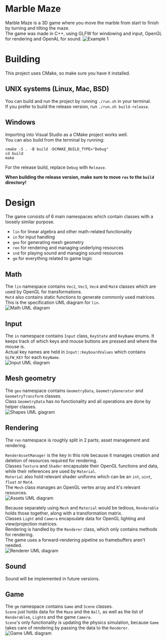 # Marble Maze

Marble Maze is a 3D game where you move the marble from start to finish by turning and tilting the maze.  
The game was made in C++, using GLFW for windowing and input, OpenGL for rendering and OpenAL for sound.
![Example 1](./design/_example1.jpg)


# Building

This project uses CMake, so make sure you have it installed.  

## UNIX systems (Linux, Mac, BSD)
You can build and run the project by running `./run.sh` in your terminal.  
If you prefer to build the release version, run `./run.sh build-release`.  

## Windows
Importing into Visual Studio as a CMake project works well.  
You can also build from the terminal by running:
```
cmake -S . -B build -DCMAKE_BUILD_TYPE="Debug"
cd build
make
```
For the release build, replace `Debug` with `Release`.

**When building the release version, make sure to move `res` to the `build` directory!**


# Design

The game consists of 6 main namespaces which contain classes with a loosely similar purpose.  
- `lin` for linear algebra and other math-related functionality
- `in` for input handling
- `geo` for generating mesh geometry
- `ren` for rendering and managing underlying resources
- `snd` for playing sound and managing sound resources
- `gm` for everything related to game logic

## Math
The `lin` namespace contains `Vec2`, `Vec3`, `Vec4` and `Mat4` classes which are used by OpenGL for transformations.  
`Mat4` also contains static functions to generate commonly used matrices.  
This is the specification UML diagram for `lin`.  
![Math UML diagram](./design/math.png)

## Input
The `in` namespace contains `Input` class, `KeyState` and `KeyName` enums.
It keeps track of which keys and mouse buttons are pressed and where the mouse is.  
Actual key names are held in `Input::KeyboardValues` which contains `GLFW_KEY` for each `KeyName`.  
![Input UML diagram](./design/input.png)

## Mesh geometry
The `geo` namespace contains `GeometryData`, `GeometryGenerator` and `GeometryTransform` classes.  
Class `GeometryData` has no functionality and all operations are done by helper classes.  
![Shapes UML giagram](./design/shapes.png)

## Rendering
The `ren` namespace is roughly split in 2 parts; asset management and rendering.

`RenderAssetManager` is the key in this role because it manages creation and deletion of
resources required for rendering.  
Classes `Texture` and `Shader` encapsulate their OpenGL functions and data,
while their references are used by `Material`.  
`Material` also hold relevant shader uniforms which can be an `int`, `uint`, `float` or `Mat4`.  
The `Mesh` class manages an OpenGL vertex array and it's relevant resources.  
![Assets UML diagram](./design/assets.png)

Because separately using `Mesh` and `Material` would be tedious,
`Renderable` holds those together, along with a transformation matrix.  
Classes `Light` and `Camera` encapsulate data for OpenGL lighting and view/projection matrices.  
Rendering is handled by the `Renderer` class, which only contains methods for rendering.  
The game uses a forward-rendering pipeline so framebuffers aren't needed.  
![Renderer UML diagram](./design/renderer.png)

## Sound
Sound will be implemented in future versions.

## Game
The `gm` namespace contains `Game` and `Scene` classes.  
`Scene` just holds data for the `Maze` and the `Ball`,
as well as the list of `Renderable`s, `Light`s and the game `Camera`.  
`Scene`'s only functionality is updating the physics simulation,
because `Game` takes care of rendering by passing the data to the `Renderer`.  
![Game UML diagram](./design/game.png)
